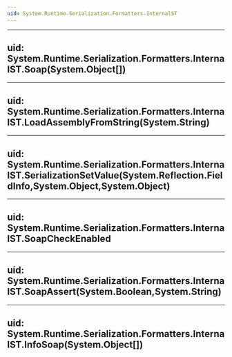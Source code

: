 ```yaml
---
uid: System.Runtime.Serialization.Formatters.InternalST
---
```


---
uid: System.Runtime.Serialization.Formatters.InternalST.Soap(System.Object[])
---

---
uid: System.Runtime.Serialization.Formatters.InternalST.LoadAssemblyFromString(System.String)
---

---
uid: System.Runtime.Serialization.Formatters.InternalST.SerializationSetValue(System.Reflection.FieldInfo,System.Object,System.Object)
---

---
uid: System.Runtime.Serialization.Formatters.InternalST.SoapCheckEnabled
---

---
uid: System.Runtime.Serialization.Formatters.InternalST.SoapAssert(System.Boolean,System.String)
---

---
uid: System.Runtime.Serialization.Formatters.InternalST.InfoSoap(System.Object[])
---
